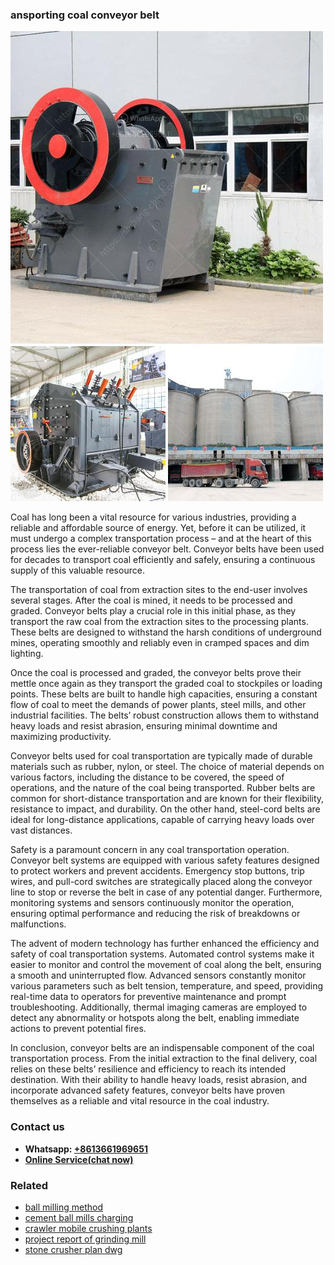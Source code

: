 <h3>ansporting coal conveyor belt</h3><img src='1702952865.jpg' alt=''><p>Coal has long been a vital resource for various industries, providing a reliable and affordable source of energy. Yet, before it can be utilized, it must undergo a complex transportation process – and at the heart of this process lies the ever-reliable conveyor belt. Conveyor belts have been used for decades to transport coal efficiently and safely, ensuring a continuous supply of this valuable resource.</p><p>The transportation of coal from extraction sites to the end-user involves several stages. After the coal is mined, it needs to be processed and graded. Conveyor belts play a crucial role in this initial phase, as they transport the raw coal from the extraction sites to the processing plants. These belts are designed to withstand the harsh conditions of underground mines, operating smoothly and reliably even in cramped spaces and dim lighting.</p><p>Once the coal is processed and graded, the conveyor belts prove their mettle once again as they transport the graded coal to stockpiles or loading points. These belts are built to handle high capacities, ensuring a constant flow of coal to meet the demands of power plants, steel mills, and other industrial facilities. The belts’ robust construction allows them to withstand heavy loads and resist abrasion, ensuring minimal downtime and maximizing productivity.</p><p>Conveyor belts used for coal transportation are typically made of durable materials such as rubber, nylon, or steel. The choice of material depends on various factors, including the distance to be covered, the speed of operations, and the nature of the coal being transported. Rubber belts are common for short-distance transportation and are known for their flexibility, resistance to impact, and durability. On the other hand, steel-cord belts are ideal for long-distance applications, capable of carrying heavy loads over vast distances.</p><p>Safety is a paramount concern in any coal transportation operation. Conveyor belt systems are equipped with various safety features designed to protect workers and prevent accidents. Emergency stop buttons, trip wires, and pull-cord switches are strategically placed along the conveyor line to stop or reverse the belt in case of any potential danger. Furthermore, monitoring systems and sensors continuously monitor the operation, ensuring optimal performance and reducing the risk of breakdowns or malfunctions.</p><p>The advent of modern technology has further enhanced the efficiency and safety of coal transportation systems. Automated control systems make it easier to monitor and control the movement of coal along the belt, ensuring a smooth and uninterrupted flow. Advanced sensors constantly monitor various parameters such as belt tension, temperature, and speed, providing real-time data to operators for preventive maintenance and prompt troubleshooting. Additionally, thermal imaging cameras are employed to detect any abnormality or hotspots along the belt, enabling immediate actions to prevent potential fires.</p><p>In conclusion, conveyor belts are an indispensable component of the coal transportation process. From the initial extraction to the final delivery, coal relies on these belts’ resilience and efficiency to reach its intended destination. With their ability to handle heavy loads, resist abrasion, and incorporate advanced safety features, conveyor belts have proven themselves as a reliable and vital resource in the coal industry.</p><h3>Contact us</h3><ul><li><strong>Whatsapp:&nbsp;<a href="https://wa.me/8613661969651">+8613661969651</a></strong></li><li><a href="https://swt.shibang-china.com/?git&amp;zhl&amp;ansporting coal conveyor belt"><strong>Online Service(chat now)</strong></a></li></ul><h3>Related</h3><ul><li><a href='ball milling method.md'>ball milling method</a></li><li><a href='cement ball mills charging.md'>cement ball mills charging</a></li><li><a href='crawler mobile crushing plants.md'>crawler mobile crushing plants</a></li><li><a href='project report of grinding mill.md'>project report of grinding mill</a></li><li><a href='stone crusher plan dwg.md'>stone crusher plan dwg</a></li></ul>